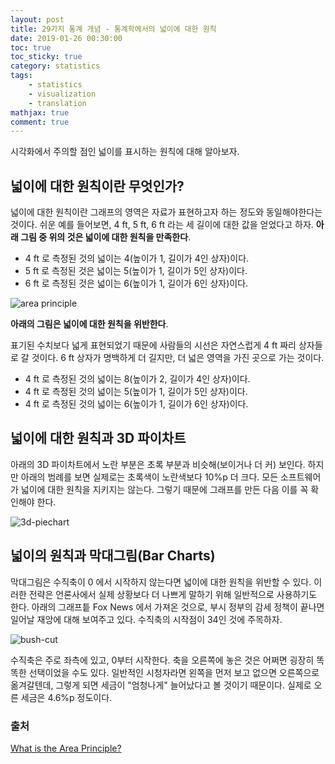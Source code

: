```yaml
---
layout: post
title: 29가지 통계 개념 - 통계학에서의 넓이에 대한 원칙
date: 2019-01-26 00:30:00
toc: true
toc_sticky: true
category: statistics
tags:
    - statistics
    - visualization
    - translation
mathjax: true
comment: true
---
```


시각화에서 주의할 점인 넓이를 표시하는 원칙에 대해 알아보자.

## 넓이에 대한 원칙이란 무엇인가?

넓이에 대한 원칙이란 그래프의 영역은 자료가 표현하고자 하는 정도와 동일해야한다는 것이다.
쉬운 예를 들어보면, 4 ft, 5 ft, 6 ft 라는 세 길이에 대한 값을 얻었다고 하자.
**아래 그림 중 위의 것은 넓이에 대한 원칙을 만족한다**.

* 4 ft 로 측정된 것의 넓이는 4(높이가 1, 길이가 4인 상자)이다.
* 5 ft 로 측정된 것은 넓이는 5(높이가 1, 길이가 5인 상자)이다.
* 6 ft 로 측정된 것은 넓이는 6(높이가 1, 길이가 6인 상자)이다.

![area principle](https://www.statisticshowto.datasciencecentral.com/wp-content/uploads/2015/08/area-principal.png)

**아래의 그림은 넓이에 대한 원칙을 위반한다**.

표기된 수치보다 넓게 표현되었기 때문에 사람들의 시선은 자연스럽게 4 ft 짜리 상자들로 갈 것이다.
6 ft 상자가 명백하게 더 길지만, 더 넓은 영역을 가진 곳으로 가는 것이다.

* 4 ft 로 측정된 것의 넓이는 8(높이가 2, 길이가 4인 상자)이다.
* 4 ft 로 측정된 것의 넓이는 5(높이가 1, 길이가 5인 상자)이다.
* 4 ft 로 측정된 것의 넓이는 6(높이가 1, 길이가 6인 상자)이다.

## 넓이에 대한 원칙과 3D 파이차트

아래의 3D 파이차트에서 노란 부분은 초록 부분과 비슷해(보이거나 더 커) 보인다.
하지만 아래의 범례를 보면 실제로는 초록색이 노란색보다 10%p 더 크다.
모든 소프트웨어가 넓이에 대한 원칙을 지키지는 않는다.
그렇기 때문에 그래프를 만든 다음 이를 꼭 확인해야 한다.

![3d-piechart](https://www.statisticshowto.datasciencecentral.com/wp-content/uploads/2015/08/area-principle-300x229.png)

## 넓이의 원칙과 막대그림(Bar Charts)

막대그림은 수직축이 0 에서 시작하지 않는다면 넓이에 대한 원칙을 위반할 수 있다.
이러한 전략은 언론사에서 실제 상황보다 더 나쁘게 말하기 위해 일반적으로 사용하기도 한다.
아래의 그래프틑 Fox News 에서 가져온 것으로, 부시 정부의 감세 정책이 끝나면 일어날 재앙에 대해 보여주고 있다.
수직축의 시작점이 34인 것에 주목하자.

![bush-cut](https://www.statisticshowto.datasciencecentral.com/wp-content/uploads/2014/01/Bush_cuts2-300x221.png)

수직축은 주로 좌측에 있고, 0부터 시작한다.
축을 오른쪽에 놓은 것은 어쩌면 굉장히 똑똑한 선택이었을 수도 있다.
일반적인 시청자라면 왼쪽을 먼저 보고 없으면 오른쪽으로 옮겨갈텐데,
그렇게 되면 세금이 "엄청나게" 늘어났다고 볼 것이기 때문이다.
실제로 오른 세금은 4.6%p 정도이다.

### 출처

[What is the Area Principle?](https://www.statisticshowto.datasciencecentral.com/area-principle-in-statistics/)
